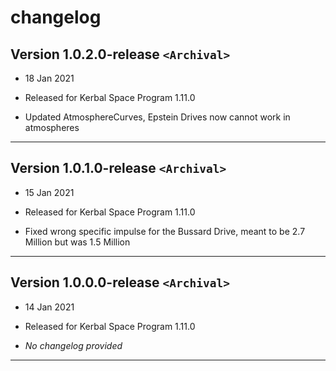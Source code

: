 # changelog

## Version 1.0.2.0-release `<Archival>`

* 18 Jan 2021
* Released for Kerbal Space Program 1.11.0

* Updated AtmosphereCurves, Epstein Drives now cannot work in atmospheres

---

## Version 1.0.1.0-release `<Archival>`

* 15 Jan 2021
* Released for Kerbal Space Program 1.11.0

* Fixed wrong specific impulse for the Bussard Drive, meant to be 2.7 Million but was 1.5 Million

---

## Version 1.0.0.0-release `<Archival>`

* 14 Jan 2021
* Released for Kerbal Space Program 1.11.0

* *No changelog provided*

---
